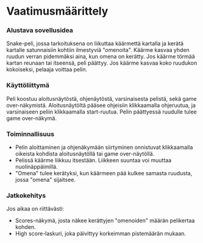 # Vaatimusmäärittely

### Alustava sovellusidea

Snake-peli, jossa tarkoituksena on liikuttaa käärmettä kartalla ja kerätä kartalle satunnaisiin kohtiin ilmestyviä "omenoita". Käärme kasvaa yhden ruudun verran pidemmäksi aina, kun omena on kerätty. Jos käärme törmää kartan reunaan tai itseensä, peli päättyy. Jos käärme kasvaa koko ruudukon kokoiseksi, pelaaja voittaa pelin.

### Käyttöliittymä

Peli koostuu aloitusnäytöstä, ohjenäytöstä, varsinaisesta pelistä, sekä game over-näkymistä. Aloitusnäytöltä pääsee ohjeisiin klikkaamalla ohjeruutua, ja varsinaiseen peliin klikkaamalla start-ruutua. Pelin päättyessä ruudulle tulee game over-näkymä.

### Toiminnallisuus

- Pelin aloittaminen ja ohjenäkymään siirtyminen onnistuvat klikkaamalla oikeista kohdista aloitusnäytöllä tai game over-näytöllä.
- Pelissä käärme liikkuu itsestään. Liikkeen suuntaa voi muuttaa nuolinäppäimillä.
- "Omena" tulee kerätyksi, kun käärmeen pää kulkee samasta ruudusta, jossa "omena" sijaitsee. 

### Jatkokehitys

Jos aikaa on riittävästi:

- Scores-näkymä, josta näkee kerättyjen "omenoiden" määrän pelikertaa kohden.
- High score-laskuri, joka päivittyy korkeimman pistemäärän mukaan.

